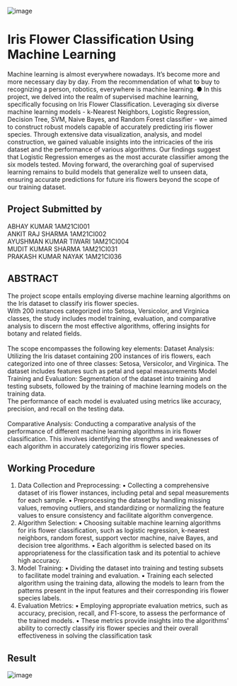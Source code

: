 ![image](https://github.com/abhayku2002/Iris-flower-classification-using-machine-learning/assets/34162485/8aa02cf7-5ad7-4c5a-bc1b-9d52b5cc9989)
# Iris Flower Classification Using Machine Learning <br/>
Machine learning is almost everywhere nowadays. It’s become more and more necessary day by day. From the recommendation of what to buy to recognizing a person, robotics, everywhere is machine learning. ●	In this project, we delved into the realm of supervised machine learning, specifically focusing on Iris Flower Classification. Leveraging six diverse machine learning models - k-Nearest Neighbors, Logistic Regression, Decision Tree, SVM, Naive Bayes, and Random Forest classifier - we aimed to construct robust models capable of accurately predicting iris flower species. Through extensive data visualization, analysis, and model construction, we gained valuable insights into the intricacies of the iris dataset and the performance of various algorithms. Our findings suggest that Logistic Regression emerges as the most accurate classifier among the six models tested. Moving forward, the overarching goal of supervised learning remains to build models that generalize well to unseen data, ensuring accurate predictions for future iris flowers beyond the scope of our training dataset. <br/>
## Project Submitted by  <br/>
ABHAY KUMAR 1AM21CI001 <br/>
ANKIT RAJ SHARMA	1AM21CI002  <br/>
AYUSHMAN KUMAR TIWARI	1AM21CI004  <br/>
MUDIT KUMAR SHARMA 1AM21CI031 <br/>
PRAKASH KUMAR NAYAK	1AM21CI036  <br/>
 



## ABSTRACT <br>
The project scope entails employing diverse machine learning algorithms on the Iris dataset to classify iris flower species. <br/>
With 200 instances categorized into Setosa, Versicolor, and Virginica classes, the study includes model training, evaluation, and comparative analysis to discern the most effective algorithms, offering insights for botany and related fields. <br/> <br/>
The scope encompasses the following key elements: 
Dataset Analysis: Utilizing the Iris dataset containing 200 instances of iris flowers, each categorized into one of three classes: Setosa, Versicolor, and Virginica. The dataset includes features such as petal and sepal measurements
Model Training and Evaluation: Segmentation of the dataset into training and testing subsets, followed by the training of machine learning models on the training data. <br/>
The performance of each model is evaluated using metrics like accuracy, precision, and recall on the testing data.<br/> <br/>
Comparative Analysis: Conducting a comparative analysis of the performance of different machine learning algorithms in iris flower classification. 
This involves identifying the strengths and weaknesses of each algorithm in accurately categorizing iris flower species.<br/>

## Working Procedure <br/>

1.	Data Collection and Preprocessing:
▪	Collecting a comprehensive dataset of iris flower instances, including petal and sepal measurements for each sample. 
▪	Preprocessing the dataset by handling missing values, removing outliers, and standardizing or normalizing the feature values to ensure consistency and facilitate algorithm convergence.
2.	Algorithm Selection:
▪	Choosing suitable machine learning algorithms for iris flower classification, such as logistic regression, k-nearest neighbors, random forest, support vector machine, naive Bayes, and decision tree algorithms. 
▪	Each algorithm is selected based on its appropriateness for the classification task and its potential to achieve high accuracy.
3.	Model Training:
▪	Dividing the dataset into training and testing subsets to facilitate model training and evaluation. 
▪	Training each selected algorithm using the training data, allowing the models to learn from the patterns present in the input features and their corresponding iris flower species labels.
4.	Evaluation Metrics:
▪	Employing appropriate evaluation metrics, such as accuracy, precision, recall, and F1-score, to assess the performance of the trained models. 
▪	These metrics provide insights into the algorithms' ability to correctly classify iris flower species and their overall effectiveness in solving the classification task


## Result <br/>
![image](https://github.com/abhayku2002/Iris-flower-classification-using-machine-learning/assets/34162485/766fd743-f54c-4bff-a07f-b5ed62569a39)
